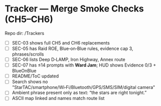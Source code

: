 # Tracker — Merge Smoke Checks (CH5–CH6)
Repo dir: /Trackers

- [ ] SEC-03 shows full CH5 and CH6 replacements
- [ ] SEC-05 has Raid ROE, Blue‑on‑Blue rules, evidence cap 3, phrases/scrolls
- [ ] SEC-06 lists Deep D‑LAMP, Iron Highway, Annex route
- [ ] SEC-07 has ≤14 prompts with **Ward Jam**; HUD shows Evidence 0/3 + BlueOnBlue
- [ ] README/ToC updated
- [ ] Search shows no "StarTAC/smartphone/Wi‑Fi/Bluetooth/GPS/SMS/SIM/digital camera"
- [ ] Ambient phrase present only as text: “the stars are right tonight.”
- [ ] ASCII map linked and names match route list
